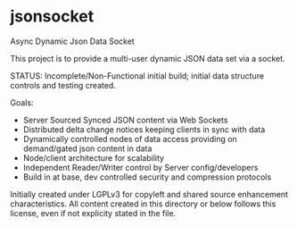 # jsonsocket
Async Dynamic Json Data Socket

This project is to provide a multi-user dynamic JSON data set via a socket.

STATUS: Incomplete/Non-Functional initial build; initial data structure controls and testing created.

Goals:
- Server Sourced Synced JSON content via Web Sockets
- Distributed delta change notices keeping clients in sync with data
- Dynamically controlled nodes of data access providing on demand/gated json content in data
- Node/client architecture for scalability
- Independent Reader/Writer control by Server config/developers
- Build in at base, dev controlled security and compression protocols

Initially created under LGPLv3 for copyleft and shared source enhancement characteristics.
All content created in this directory or below follows this license, even if not explicity stated in the file.
